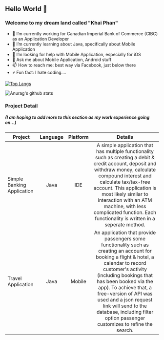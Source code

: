 <!--
**phanthanhkhai480/phanthanhkhai480** is a ✨ _special_ ✨ repository because its `README.md` (this file) appears on your GitHub profile.
-->

## Hello World 👋
### Welcome to my dream land called "Khai Phan"

- 🔭 I’m currently working for Canadian Imperial Bank of Commerce (CIBC) as an Application Developer
- 🌱 I’m currently learning about Java, specifically about Mobile Application
- 🤔 I’m looking for help with Mobile Application, especially for iOS
- 💬 Ask me about Mobile Application, Android stuff
- 📫 How to reach me: best way via Facebook, just below there
- ⚡ Fun fact: I hate coding....

[![Top Langs](https://github-readme-stats.vercel.app/api/top-langs/?username=phanthanhkhai480&layout=compact&show_icons=true&theme=dracula)](https://github.com/anuraghazra/github-readme-stats)


![Anurag's github stats](https://github-readme-stats.vercel.app/api?username=phanthanhkhai480&show_icons=true&theme=dracula)

### Project Detail
##### (I am hoping to add more to this section as my work experience going on...)

| Project                       | Language   | Platform | Details                         | 
| ----------------------------- |:----------:|:--------:|:-------------------------------:|
| Simple Banking Application    | Java       | IDE      | A simple application that has multiple functionality such as creating a debit & credit account, deposit and withdraw money, calculate compound interest and calculate tax/tax-free account. This application is most likely similar to interaction with an ATM machine, with less complicated function. Each functionality is written in a seperate method.  |
| Travel Application            | Java       | Mobile   | An application that provide passengers some functionality such as creating an account for booking a flight & hotel, a calendar to record customer's activity (including bookings that has been booked via the app). To achieve that, a free-version of API was used and a json request link will send to the database, including filter option passenger customizes to refine the search.   |







